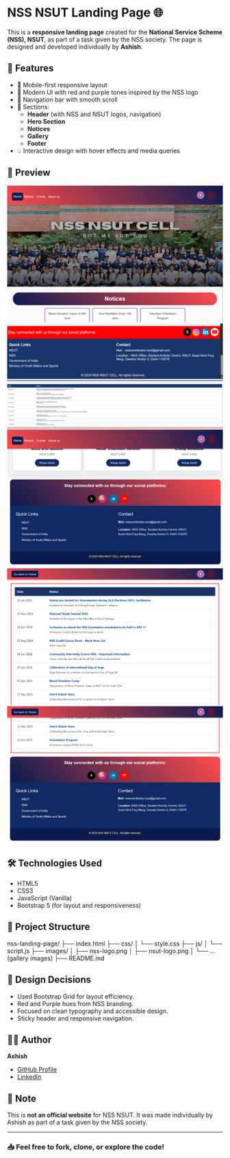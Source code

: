 # NSS NSUT Landing Page 🌐

This is a **responsive landing page** created for the **National Service Scheme (NSS), NSUT**, as part of a task given by the NSS society. The page is designed and developed individually by **Ashish**.

## 🚀 Features

- 📱 Mobile-first responsive layout
- 🎨 Modern UI with red and purple tones inspired by the NSS logo
- 🧭 Navigation bar with smooth scroll
- 🎯 Sections: 
  - **Header** (with NSS and NSUT logos, navigation)
  - **Hero Section**
  - **Notices**
  - **Gallery**
  - **Footer**
- 💡 Interactive design with hover effects and media queries

## 📸 Preview

![Preview 1](./assets/nss-preview1.png)
![Preview 2](./assets/nss-preview2.png)
![Preview 3](./assets/nss-preview3.png)
![Preview 4](./assets/nss-preview4.png)
![Preview 5](./assets/nss-preview5.png)
![Preview 6](./assets/nss-preview6.png)




## 🛠️ Technologies Used

- HTML5
- CSS3
- JavaScript (Vanilla)
- Bootstrap 5 (for layout and responsiveness)

## 📂 Project Structure

nss-landing-page/
├── index.html
├── css/
│ └── style.css
├── js/
│ └── script.js
├── images/
│ ├── nss-logo.png
│ ├── nsut-logo.png
│ └── ... (gallery images)
├── README.md



## 🎨 Design Decisions

- Used Bootstrap Grid for layout efficiency.
- Red and Purple hues from NSS branding.
- Focused on clean typography and accessible design.
- Sticky header and responsive navigation.

## 🧑‍💻 Author

**Ashish**  
- [GitHub Profile](https://github.com/ashish-sinsinwal)
- [LinkedIn](https://linkedin.com/in/ashish-sinsinwal-a31b48318)

## 📌 Note

This is **not an official website** for NSS NSUT. It was made individually by Ashish as part of a task given by the NSS society.

---

### 📥 Feel free to fork, clone, or explore the code!



